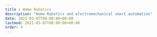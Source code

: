 ```yaml
---
title : Home Robotics
description: "Home Robotics and electromechanical smart automation"
date: 2021-03-07T08:00:00+00:00
lastmod: 2021-03-07T08:00:00+00:00
order: 4
---
```

